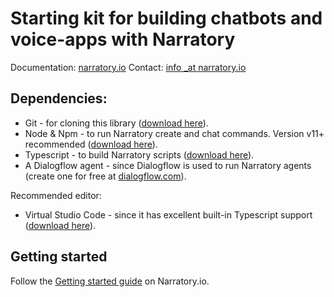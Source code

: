 # Starting kit for building chatbots and voice-apps with Narratory

Documentation: [narratory.io](https://narratory.io)
Contact: [info _at narratory.io](mailto:info@narratory.io)

## Dependencies:
* Git - for cloning this library ([download here](https://git-scm.com/downloads)).
* Node & Npm - to run Narratory create and chat commands. Version v11+ recommended ([download here](https://nodejs.org/en/download/)).
* Typescript - to build Narratory scripts ([download here](https://www.typescriptlang.org/)).
* A Dialogflow agent - since Dialogflow is used to run Narratory agents (create one for free at [dialogflow.com](https://dialogflow.com)).

Recommended editor:
* Virtual Studio Code - since it has excellent built-in Typescript support ([download here](https://code.visualstudio.com/)).

## Getting started

Follow the [Getting started guide](https://narratory.io/docs/setup) on Narratory.io.